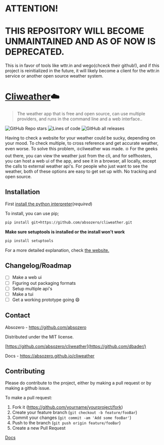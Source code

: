 # ATTENTION!
# THIS REPOSITORY WILL BECOME UNMAINTAINED AND AS OF NOW IS DEPRECATED.
This is in favor of tools like wttr.in and wego(chceck their github!), and if this project is reinitialized in the future, it will likely become a client for the wttr.in service or
another open source weather system.




# [Cliweather](https://absozero.github.io/cliweather):cloud:
> The weather app that is free and open source, can use multiple providers, and runs in the command line and a web interface..

![GitHub Repo stars](https://img.shields.io/github/stars/absozero/cliweather?logo=github&style=flat-square)
![Lines of code](https://img.shields.io/tokei/lines/github/absozero/cliweather?style=flat-square)
![GitHub all releases](https://img.shields.io/github/downloads/absozero/cliweather/total?style=flat-square)

Having to check a website for your weather could be sucky, depending on your mood. To check multiple, to cross reference and get accurate weather, even worse. To solve this problem, :sparkle:cliweather was made. :sparkle:
For the geeks out there, you can view the weather just from the cli, and for selfhosters, you can host a web ui of the app, and see it in a browser, all locally, except the calls to external weather api's. For people who just want to see the weather, both of these options are easy to get set up with. No tracking and open source.


## Installation
First [install the python interpreter](https://docs.python.org/3/using/index.html)(*required*)

To install, you can use pip;
```bash
pip install git+https://github.com/absozero/cliweather.git
```
**Make sure setuptools is installed or the install won't work**

```bash
pip install setuptools
```

For a more detailed explanation, check [the website.](https://absozero.github.io/cliweather)
## Changelog/Roadmap

 - [ ] Make a web ui
 - [ ] Figuring out packaging formats
 - [ ] Setup multiple api's
 - [ ] Make a tui
 - [ ] Get a working prototype going :smile:

## Contact

Absozero - https://github.com/absozero

Distributed under the MIT license. 

[https://github.com/absozero/cliweather](https://github.com/dbader/)

Docs - https://absozero.github.io/cliweather

## Contributing
Please do contribute to the project, either by making a pull request or by making a github issue.

To make a pull request:
1. Fork it (<https://github.com/yourname/yourproject/fork>)
2. Create your feature branch (`git checkout -b feature/fooBar`)
3. Commit your changes (`git commit -am 'Add some fooBar'`)
4. Push to the branch (`git push origin feature/fooBar`)
5. Create a new Pull Request

<!-- Markdown link & img dfn's -->

[Docs](https://absozero.github.io/cliweather)
